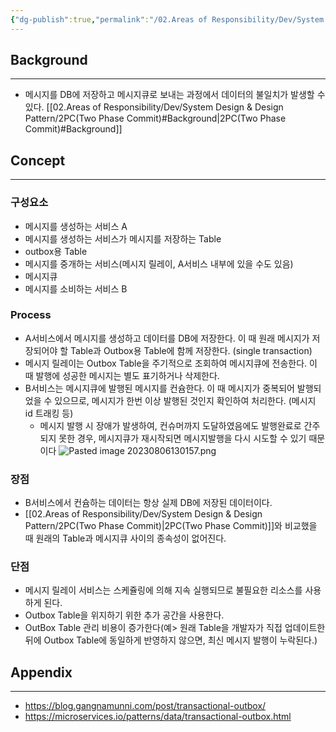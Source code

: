 ```yaml
---
{"dg-publish":true,"permalink":"/02.Areas of Responsibility/Dev/System Design & Design Pattern/Transactional Outbox Pattern/","tags":["system_design","db","event_stream","message_broker","dev"],"noteIcon":""}
---
```


## Background
---
- 메시지를 DB에 저장하고 메시지큐로 보내는 과정에서 데이터의 불일치가 발생할 수 있다. [[02.Areas of Responsibility/Dev/System Design & Design Pattern/2PC(Two Phase Commit)#Background\|2PC(Two Phase Commit)#Background]]
## Concept
---
### 구성요소
- 메시지를 생성하는 서비스 A
- 메시지를 생성하는 서비스가 메시지를 저장하는 Table
- outbox용 Table
- 메시지를 중개하는 서비스(메시지 릴레이, A서비스 내부에 있을 수도 있음) 
- 메시지큐
- 메시지를 소비하는 서비스 B
### Process
- A서비스에서 메시지를 생성하고 데이터를 DB에 저장한다. 이 때 원래 메시지가 저장되어야 할 Table과 Outbox용 Table에 함께 저장한다. (single transaction)
- 메시지 릴레이는 Outbox Table을 주기적으로 조회하여 메시지큐에 전송한다. 이 때 발행에 성공한 메시지는 별도 표기하거나 삭제한다.
- B서비스는 메시지큐에 발행된 메시지를 컨슘한다. 이 때 메시지가 중복되어 발행되었을 수 있으므로, 메시지가 한번 이상 발행된 것인지 확인하여 처리한다. (메시지 id 트래킹 등)
	- 메시지 발행 시 장애가 발생하여, 컨슈머까지 도달하였음에도 발행완료로 간주되지 못한 경우,  메시지큐가 재시작되면 메시지발행을 다시 시도할 수 있기 때문이다
![Pasted image 20230806130157.png](/img/user/992.-----attachments/Pasted%20image%2020230806130157.png)
### 장점
- B서비스에서 컨슘하는 데이터는 항상 실제 DB에 저장된 데이터이다.
- [[02.Areas of Responsibility/Dev/System Design & Design Pattern/2PC(Two Phase Commit)\|2PC(Two Phase Commit)]]와 비교했을 때 원래의 Table과 메시지큐 사이의 종속성이 없어진다.
### 단점
- 메시지 릴레이 서비스는 스케쥴링에 의해 지속 실행되므로 불필요한 리소스를 사용하게 된다.
- Outbox Table을 위지하기 위한 추가 공간을 사용한다.
- OutBox Table 관리 비용이 증가한다(예> 원래 Table을 개발자가 직접 업데이트한 뒤에 Outbox Table에 동일하게 반영하지 않으면, 최신 메시지 발행이 누락된다.)

## Appendix
---
- https://blog.gangnamunni.com/post/transactional-outbox/
- https://microservices.io/patterns/data/transactional-outbox.html